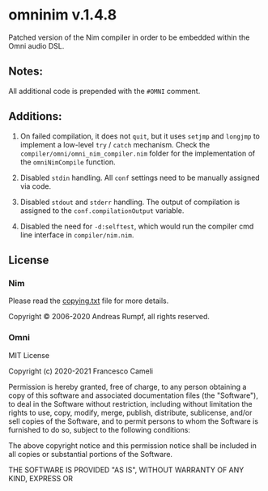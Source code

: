 # omninim v.1.4.8

Patched version of the Nim compiler in order to be embedded within the Omni audio DSL.

## Notes:

All additional code is prepended with the `#OMNI` comment.

## Additions:

1) On failed compilation, it does not `quit`, but it uses `setjmp` and `longjmp` to implement a low-level
`try` / `catch` mechanism. Check the `compiler/omni/omni_nim_compiler.nim` folder for the implementation of the `omniNimCompile` function.

2) Disabled `stdin` handling. All `conf` settings need to be manually assigned via code. 

3) Disabled `stdout` and `stderr` handling. The output of compilation is assigned to the
`conf.compilationOutput` variable.

4) Disabled the need for `-d:selftest`, which would run the compiler cmd line interface in
`compiler/nim.nim`.

## License

### Nim

Please read the [copying.txt](copying.txt) file for more details.

Copyright © 2006-2020 Andreas Rumpf, all rights reserved.

### Omni

MIT License

Copyright (c) 2020-2021 Francesco Cameli

Permission is hereby granted, free of charge, to any person obtaining a copy
of this software and associated documentation files (the "Software"), to deal
in the Software without restriction, including without limitation the rights
to use, copy, modify, merge, publish, distribute, sublicense, and/or sell
copies of the Software, and to permit persons to whom the Software is
furnished to do so, subject to the following conditions:

The above copyright notice and this permission notice shall be included in all
copies or substantial portions of the Software.

THE SOFTWARE IS PROVIDED "AS IS", WITHOUT WARRANTY OF ANY KIND, EXPRESS OR
